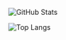 
![GitHub Stats](https://github-readme-stats.vercel.app/api?username=Fabio-Bittencourt&theme=transparent&bg_color=000&border_color=30A3DC&show_icons=true&icon_color=30A3DC&title_color=E94D5F&text_color=FFF)

![Top Langs](https://github-readme-stats-git-masterrstaa-rickstaa.vercel.app/api/top-langs/?username=Fabio-Bittencourt&layout=compact&bg_color=000&border_color=30A3DC&title_color=E94D5F&text_color=FFF)


